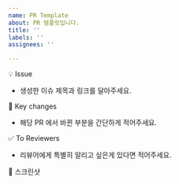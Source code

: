 ```yaml
---
name: PR Template
about: PR 템플릿입니다.
title: ''
labels: ''
assignees: ''

---
```


💡 Issue
- 생성한 이슈 제목과 링크를 달아주세요.

🌱 Key changes
- 해당 PR 에서 바뀐 부분을 간단하게 적어주세요.

✅ To Reviewers
- 리뷰어에게 특별히 알리고 싶은게 있다면 적어주세요.

📸 스크린샷
